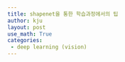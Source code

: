 ```yaml
---
title: shapenet을 통한 학습과정에서의 팁
author: kju
layout: post
use_math: True
categories:
 - deep learning (vision)
---
```

